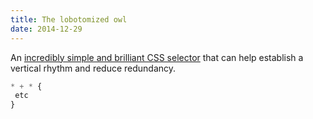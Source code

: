 ```yaml
---
title: The lobotomized owl
date: 2014-12-29
---
```




An [incredibly simple and brilliant CSS selector](http://alistapart.com/article/axiomatic-css-and-lobotomized-owls) that can help establish a vertical rhythm and reduce redundancy.

```css
* + * {
 etc
}
```
